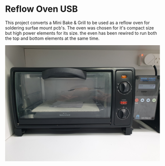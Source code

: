 # Reflow Oven USB
This project converts a Mini Bake & Grill to be used as a reflow oven for soldering surfae mount pcb's. The oven was chosen for it's compact size but high power elements for its size. the even has been rewired to run both the top and bottom elements at the same time.


![Reflow Oven](https://raw.githubusercontent.com/Makin-Things/Reflow_Oven_USB/master/Reflow%20Oven%20USB/Doc/Reflow%20Oven.jpg)
